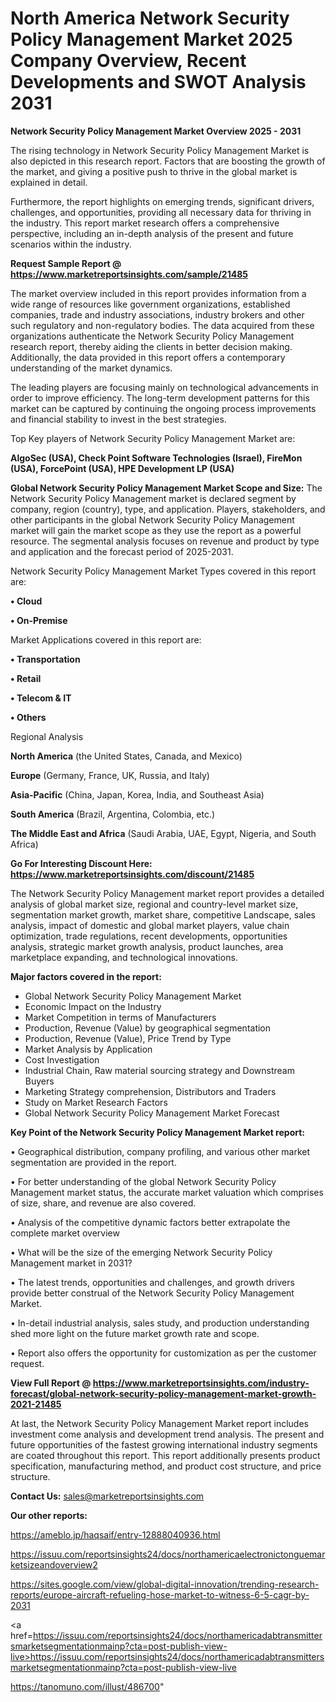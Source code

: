 # North America Network Security Policy Management Market 2025 Company Overview, Recent Developments and SWOT Analysis 2031

<Strong> Network Security Policy Management Market Overview 2025 - 2031</strong>

The rising technology in Network Security Policy Management Market is also depicted in this research report. Factors that are boosting the growth of the market, and giving a positive push to thrive in the global market is explained in detail.

Furthermore, the report highlights on emerging trends, significant drivers, challenges, and opportunities, providing all necessary data for thriving in the industry. This report market research offers a comprehensive perspective, including an in-depth analysis of the present and future scenarios within the industry.

<strong>Request Sample Report @ <a href=https://www.marketreportsinsights.com/sample/21485>https://www.marketreportsinsights.com/sample/21485</a></strong>

The market overview included in this report provides information from a wide range of resources like government organizations, established companies, trade and industry associations, industry brokers and other such regulatory and non-regulatory bodies. The data acquired from these organizations authenticate the Network Security Policy Management research report, thereby aiding the clients in better decision making. Additionally, the data provided in this report offers a contemporary understanding of the market dynamics.

The leading players are focusing mainly on technological advancements in order to improve efficiency. The long-term development patterns for this market can be captured by continuing the ongoing process improvements and financial stability to invest in the best strategies.

Top Key players of Network Security Policy Management Market are:

<strong>AlgoSec (USA), Check Point Software Technologies (Israel), FireMon (USA), ForcePoint (USA), HPE Development LP (USA)</strong>

<strong><b>Global Network Security Policy Management Market Scope and Size:</b></strong>
The Network Security Policy Management market is declared segment by company, region (country), type, and application. Players, stakeholders, and other participants in the global Network Security Policy Management market will gain the market scope as they use the report as a powerful resource. The segmental analysis focuses on revenue and product by type and application and the forecast period of 2025-2031.

Network Security Policy Management Market Types covered in this report are:

<strong>• Cloud

• On-Premise</strong>

Market Applications covered in this report are:

<strong>• Transportation

• Retail

• Telecom & IT

• Others</strong> 

Regional Analysis

<strong>North America</strong> (the United States, Canada, and Mexico)

<strong>Europe</strong> (Germany, France, UK, Russia, and Italy)

<strong>Asia-Pacific</strong> (China, Japan, Korea, India, and Southeast Asia)

<strong>South America</strong> (Brazil, Argentina, Colombia, etc.)

<strong>The Middle East and Africa</strong> (Saudi Arabia, UAE, Egypt, Nigeria, and South Africa)

<strong>Go For Interesting Discount Here: <a href=https://www.marketreportsinsights.com/discount/21485>https://www.marketreportsinsights.com/discount/21485</a></strong>

The Network Security Policy Management market report provides a detailed analysis of global market size, regional and country-level market size, segmentation market growth, market share, competitive Landscape, sales analysis, impact of domestic and global market players, value chain optimization, trade regulations, recent developments, opportunities analysis, strategic market growth analysis, product launches, area marketplace expanding, and technological innovations.

<strong><b>Major factors covered in the report:</b></strong>
<ul>
  <li>Global Network Security Policy Management Market </li>
  <li>Economic Impact on the Industry</li>
  <li>Market Competition in terms of Manufacturers</li>
  <li>Production, Revenue (Value) by geographical segmentation</li>
  <li>Production, Revenue (Value), Price Trend by Type</li>
  <li>Market Analysis by Application</li>
  <li>Cost Investigation</li>
  <li>Industrial Chain, Raw material sourcing strategy and Downstream Buyers</li>
  <li>Marketing Strategy comprehension, Distributors and Traders</li>
  <li>Study on Market Research Factors</li>
  <li>Global Network Security Policy Management Market Forecast</li>
</ul>

<strong><b>Key Point of the Network Security Policy Management Market report:</b></strong>

• Geographical distribution, company profiling, and various other market segmentation are provided in the report.

• For better understanding of the global Network Security Policy Management market status, the accurate market valuation which comprises of size, share, and revenue are also covered.

• Analysis of the competitive dynamic factors better extrapolate the complete market overview

• What will be the size of the emerging Network Security Policy Management market in 2031?

• The latest trends, opportunities and challenges, and growth drivers provide better construal of the Network Security Policy Management Market.

• In-detail industrial analysis, sales study, and production understanding shed more light on the future market growth rate and scope.

• Report also offers the opportunity for customization as per the customer request.

<strong><b>View Full Report @ <a href=https://www.marketreportsinsights.com/industry-forecast/global-network-security-policy-management-market-growth-2021-21485>https://www.marketreportsinsights.com/industry-forecast/global-network-security-policy-management-market-growth-2021-21485</a></b></strong>


At last, the Network Security Policy Management Market report includes investment come analysis and development trend analysis. The present and future opportunities of the fastest growing international industry segments are coated throughout this report. This report additionally presents product specification, manufacturing method, and product cost structure, and price structure.

<strong>Contact Us:</strong>
sales@marketreportsinsights.com

<strong>Our other reports:</strong>

<a href=https://ameblo.jp/haqsaif/entry-12888040936.html>https://ameblo.jp/haqsaif/entry-12888040936.html</a>

<a href=https://issuu.com/reportsinsights24/docs/northamericaelectronictonguemarketsizeandoverview2>https://issuu.com/reportsinsights24/docs/northamericaelectronictonguemarketsizeandoverview2</a>

<a href=https://sites.google.com/view/global-digital-innovation/trending-research-reports/europe-aircraft-refueling-hose-market-to-witness-6-5-cagr-by-2031>https://sites.google.com/view/global-digital-innovation/trending-research-reports/europe-aircraft-refueling-hose-market-to-witness-6-5-cagr-by-2031</a>

<a href=https://issuu.com/reportsinsights24/docs/northamericadabtransmittersmarketsegmentationmainp?cta=post-publish-view-live>https://issuu.com/reportsinsights24/docs/northamericadabtransmittersmarketsegmentationmainp?cta=post-publish-view-live</a>

<a href=https://tanomuno.com/illust/486700>https://tanomuno.com/illust/486700</a>"

